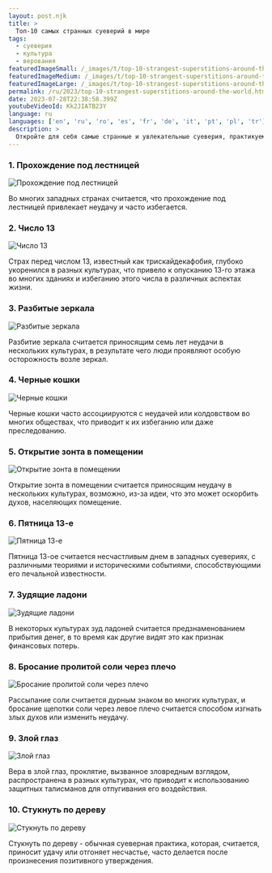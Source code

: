 ```yaml
---
layout: post.njk
title: >
  Топ-10 самых странных суеверий в мире
tags:
  - суеверия
  - культура
  - верования
featuredImageSmall: /_images/t/top-10-strangest-superstitions-around-the-world-cover-ru-small.webp
featuredImageMedium: /_images/t/top-10-strangest-superstitions-around-the-world-cover-ru-medium.webp
featuredImageLarge: /_images/t/top-10-strangest-superstitions-around-the-world-cover-ru-large.webp
permalink: /ru/2023/top-10-strangest-superstitions-around-the-world.html
date: 2023-07-28T22:38:58.399Z
youtubeVideoId: Kk2JIATB23Y
language: ru
languages: ['en', 'ru', 'ro', 'es', 'fr', 'de', 'it', 'pt', 'pl', 'tr']
description: >
  Откройте для себя самые странные и увлекательные суеверия, практикуемые разными культурами по всему миру.
---
```


### 1. Прохождение под лестницей

![Прохождение под лестницей](/_images/8/89141c945612aedcb601561b995948aa-medium.webp)

Во многих западных странах считается, что прохождение под лестницей привлекает неудачу и часто избегается.

### 2. Число 13

![Число 13](/_images/5/57c9a71e71046f9c91bca8269b723123-medium.webp)

Страх перед числом 13, известный как трискайдекафобия, глубоко укоренился в разных культурах, что привело к опусканию 13-го этажа во многих зданиях и избеганию этого числа в различных аспектах жизни.

### 3. Разбитые зеркала

![Разбитые зеркала](/_images/c/c944eddd91b7b37691749a87f21b44ee-medium.webp)

Разбитие зеркала считается приносящим семь лет неудачи в нескольких культурах, в результате чего люди проявляют особую осторожность возле зеркал.

### 4. Черные кошки

![Черные кошки](/_images/5/574d1fde4c0bf28743111c61e3c2a909-medium.webp)

Черные кошки часто ассоциируются с неудачей или колдовством во многих обществах, что приводит к их избеганию или даже преследованию.

### 5. Открытие зонта в помещении

![Открытие зонта в помещении](/_images/7/72f4ce78643d6a6d608d3bc4704d8c79-medium.webp)

Открытие зонта в помещении считается приносящим неудачу в нескольких культурах, возможно, из-за идеи, что это может оскорбить духов, населяющих помещение.

### 6. Пятница 13-е

![Пятница 13-е](/_images/8/8f3de13d1c822392e992069142a92692-medium.webp)

Пятница 13-ое считается несчастливым днем в западных суевериях, с различными теориями и историческими событиями, способствующими его печальной известности.

### 7. Зудящие ладони

![Зудящие ладони](/_images/3/33aba028c6e96059278cd982f120512d-medium.webp)

В некоторых культурах зуд ладоней считается предзнаменованием прибытия денег, в то время как другие видят это как признак финансовых потерь.

### 8. Бросание пролитой соли через плечо

![Бросание пролитой соли через плечо](/_images/3/3c48404cffe123232a1caf7a38f77ee2-medium.webp)

Рассыпание соли считается дурным знаком во многих культурах, и бросание щепотки соли через левое плечо считается способом изгнать злых духов или изменить неудачу.

### 9. Злой глаз

![Злой глаз](/_images/d/db533c8d41b185bc48bccc78e6f9a545-medium.webp)

Вера в злой глаз, проклятие, вызванное зловредным взглядом, распространена в разных культурах, что приводит к использованию защитных талисманов для отпугивания его воздействия.

### 10. Стукнуть по дереву

![Стукнуть по дереву](/_images/8/848b9ff1ed34b6233a97c554a93d58dd-medium.webp)

Стукнуть по дереву - обычная суеверная практика, которая, считается, приносит удачу или отгоняет несчастье, часто делается после произнесения позитивного утверждения.

